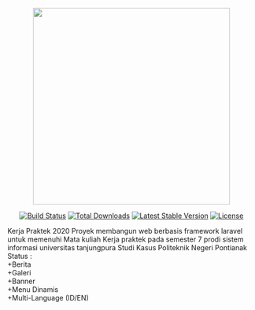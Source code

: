 <p align="center"><img src="https://res.cloudinary.com/dtfbvvkyp/image/upload/v1566331377/laravel-logolockup-cmyk-red.svg" width="400"></p>

<p align="center">
<a href="https://travis-ci.org/laravel/framework"><img src="https://travis-ci.org/laravel/framework.svg" alt="Build Status"></a>
<a href="https://packagist.org/packages/laravel/framework"><img src="https://poser.pugx.org/laravel/framework/d/total.svg" alt="Total Downloads"></a>
<a href="https://packagist.org/packages/laravel/framework"><img src="https://poser.pugx.org/laravel/framework/v/stable.svg" alt="Latest Stable Version"></a>
<a href="https://packagist.org/packages/laravel/framework"><img src="https://poser.pugx.org/laravel/framework/license.svg" alt="License"></a>
</p>

   Kerja Praktek 2020
   Proyek membangun web berbasis framework laravel untuk memenuhi Mata kuliah Kerja praktek pada semester 7 prodi sistem informasi universitas tanjungpura
   Studi Kasus Politeknik Negeri Pontianak
<br>
Status :
<br>
+Berita
<br>
+Galeri
<br>
+Banner
<br>
+Menu Dinamis
<br>
+Multi-Language (ID/EN)
